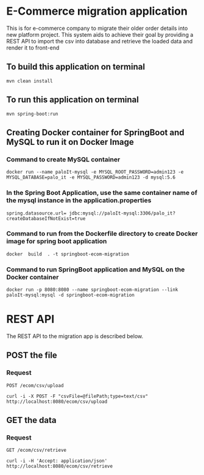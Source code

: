 # E-Commerce migration application

This is for e-commerce company to migrate their older order details into new platform project. This system aids to achieve their goal by providing a REST API to import the csv into database and retrieve the loaded data and render it to front-end

## To build this application on terminal

    mvn clean install

## To run this application on terminal

    mvn spring-boot:run

## Creating Docker container for SpringBoot and MySQL to run it on Docker Image

### Command to create MySQL container

    docker run --name paloIt-mysql -e MYSQL_ROOT_PASSWORD=admin123 -e MYSQL_DATABASE=palo_it -e MYSQL_PASSWORD=admin123 -d mysql:5.6

### In the Spring Boot Application, use the same container name of the mysql instance in the application.properties

    spring.datasource.url= jdbc:mysql://paloIt-mysql:3306/palo_it?createDatabaseIfNotExist=true

### Command to run from the Dockerfile directory to create Docker image for spring boot application

    docker  build  . -t springboot-ecom-migration

### Command to run SpringBoot application and MySQL on the Docker container

    docker run -p 8080:8080 --name springboot-ecom-migration --link paloIt-mysql:mysql -d springboot-ecom-migration

# REST API

The REST API to the migration app is described below.


## POST the file

### Request

`POST /ecom/csv/upload`

    curl -i -X POST -F "csvFile=@filePath;type=text/csv" http://localhost:8080/ecom/csv/upload

## GET the data

### Request

`GET /ecom/csv/retrieve`

    curl -i -H 'Accept: application/json' http://localhost:8080/ecom/csv/retrieve
